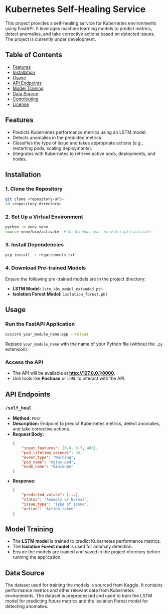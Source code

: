 # Kubernetes Self-Healing Service

This project provides a self-healing service for Kubernetes environments using FastAPI. It leverages machine learning models to predict metrics, detect anomalies, and take corrective actions based on detected issues. The project is currently under development.

## Table of Contents

- [Features](#features)
- [Installation](#installation)
- [Usage](#usage)
- [API Endpoints](#api-endpoints)
- [Model Training](#model-training)
- [Data Source](#data-source)
- [Contributing](#contributing)
- [License](#license)

## Features

- Predicts Kubernetes performance metrics using an LSTM model.
- Detects anomalies in the predicted metrics.
- Classifies the type of issue and takes appropriate actions (e.g., restarting pods, scaling deployments).
- Integrates with Kubernetes to retrieve active pods, deployments, and nodes.

## Installation

### 1. Clone the Repository
```bash
git clone <repository-url>
cd <repository-directory>
```

### 2. Set Up a Virtual Environment
```bash
python -m venv venv
source venv/bin/activate  # On Windows use `venv\Scripts\activate`
```

### 3. Install Dependencies
```bash
pip install -r requirements.txt
```

### 4. Download Pre-trained Models
Ensure the following pre-trained models are in the project directory:
- **LSTM Model:** `lstm_k8s_model_extended.pth`
- **Isolation Forest Model:** `isolation_forest.pkl`

## Usage

### Run the FastAPI Application
```bash
uvicorn your_module_name:app --reload
```
Replace `your_module_name` with the name of your Python file (without the `.py` extension).

### Access the API
- The API will be available at **http://127.0.0.1:8000**.
- Use tools like **Postman** or `cURL` to interact with the API.

## API Endpoints

### `/self_heal`
- **Method:** `POST`
- **Description:** Endpoint to predict Kubernetes metrics, detect anomalies, and take corrective actions.
- **Request Body:**
    ```json
    {
        "input_features": [0.8, 0.7, 400],  
        "pod_lifetime_seconds": 45,
        "event_type": "Warning",
        "pod_name": "nginx-pod",
        "node_name": "minikube"
    }
    ```
- **Response:**
    ```json
    {
        "predicted_values": [...],
        "status": "Anomaly or Normal",
        "issue_type": "Type of issue",
        "action": "Action taken"
    }
    ```

## Model Training

- The **LSTM model** is trained to predict Kubernetes performance metrics.
- The **Isolation Forest model** is used for anomaly detection.
- Ensure the models are trained and saved in the project directory before running the application.

## Data Source

The dataset used for training the models is sourced from Kaggle. It contains performance metrics and other relevant data from Kubernetes environments. The dataset is preprocessed and used to train the LSTM model for predicting future metrics and the Isolation Forest model for detecting anomalies.

